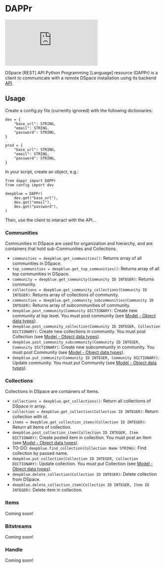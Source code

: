 # DAPPr

![Dapper men](https://images.nypl.org/index.php?id=5205109&t=w)

DSpace [REST] API Python Programming [Language] resource (DAPPr) is a client to communicate with a remote DSpace installation using its backend [API](https://wiki.duraspace.org/display/DSDOC5x/REST+API).

## Usage

Create a config.py file (currenlty ignored) with the following dictionaries:

    dev = {
        "base_url": STRING,
        "email": STRING,
        "password": STRING,
    }

    prod = {
        "base_url": STRING,
        "email": STRING,
        "password": STRING,
    }
    
In your script, create an object, e.g.:

    from dappr import DAPPr
    from config import dev

    deepblue = DAPPr(
        dev.get("base_url"),
        dev.get("email"),
        dev.get("password"), 
    )
    
Then, use the client to interact with the API...

### Communities

Communities in DSpace are used for organization and hierarchy, and are containers that hold sub-Communities and Collections.

  * `communities = deepblue.get_communities()`: Returns array of all communities in DSpace.
  * `top_communities = deepblue.get_top_communities()`: Returns array of all top communities in DSpace.
  * `community = deepblue.get_community(Community ID INTEGER)`: Returns community.
  * `collections = deepblue.get_community_collections(Community ID INTEGER)`: Returns array of collections of community.
  * `communities = deepblue.get_community_subcommunities(Community ID INTEGER)`: Returns array of subcommunities of community.
  * `deepblue.post_community(Community DICTIONARY)`: Create new community at top level. You must post community (see [Model - Object data types](https://wiki.duraspace.org/display/DSDOC5x/REST+API#RESTAPI-Model-Objectdatatypes)).
  * `deepblue.post_community_collection(Community ID INTEGER, Collection DICTIONARY)`: Create new collections in community. You must post Collection (see [Model - Object data types](https://wiki.duraspace.org/display/DSDOC5x/REST+API#RESTAPI-Model-Objectdatatypes)).
  * `deepblue.post_community_subcommunity(Community ID INTEGER, Community DICTIONARY)`: Create new subcommunity in community. You must post Community (see [Model - Object data types](https://wiki.duraspace.org/display/DSDOC5x/REST+API#RESTAPI-Model-Objectdatatypes)).
  * `deepblue.put_community(Community ID INTEGER, Community DICTIONARY)`: Update community. You must put Community (see [Model - Object data types](https://wiki.duraspace.org/display/DSDOC5x/REST+API#RESTAPI-Model-Objectdatatypes)).

### Collections

Collections in DSpace are containers of Items.

  * `collections = deepblue.get_collections()`: Return all collections of DSpace in array.
  * `collection = deepblue.get_collection(Collection ID INTEGER)`: Return collection with id.
  * `items = deepblue.get_collection_items(Collection ID INTEGER)`: Return all items of collection.
  * `deepblue.post_collection_item(Collection ID INTEGER, Item DICTIONARY)`: Create posted item in collection. You must post an Item (see [Model - Object data types](https://wiki.duraspace.org/display/DSDOC5x/REST+API#RESTAPI-Model-Objectdatatypes)).
  * TO-DO: `deepblue.find_collection(Collection Name STRING)`: Find collection by passed name.
  * `deepblue.put_collection(Collection ID INTEGER, Collection DICTIONARY)`: Update collection. You must put Collection (see [Model - Object data types](https://wiki.duraspace.org/display/DSDOC5x/REST+API#RESTAPI-Model-Objectdatatypes)).
  * `deepblue.delete_collection(Collection ID INTEGER)`: Delete collection from DSpace.
  * `deepblue.delete_collection_item(Collection ID INTEGER, Item ID INTEGER)`: Delete item in collection.

### Items

Coming soon!

### Bitstreams

Coming soon!

### Handle

Coming soon!
